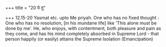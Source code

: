 +++
title = "20 ये तु"

+++
12.15-20 Yasmat etc. upto Me priyah. One who has no fixed thought : One
who has no resolution, \[in his mundane life\] like 'This alone must be
done by me'. He, who enjoys, with contentment, both pleasure and pain as
they come, and has his mind completely absorbed in Supreme Lord - that
person happily (or easily) attains the Supreme Isolation (Emancipation)

